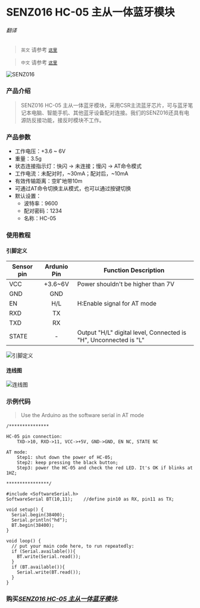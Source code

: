 # SENZ016 HC-05 主从一体蓝牙模块

###### 翻译

> `英文` 请参考 [`这里`](https://github.com/njustcjj/SENZ016-HC-05-Bluetooth-Module-Master-Slave/blob/master/README.md)

> `中文` 请参考 [`这里`](https://github.com/njustcjj/SENZ016-HC-05-Bluetooth-Module-Master-Slave/blob/master/README_CN.md)

![](https://github.com/njustcjj/SENZ016-HC-05-Bluetooth-Module-Master-Slave/blob/master/pic/SENZ016.jpg "SENZ016")
 

### 产品介绍

> SENZ016 HC-05 主从一体蓝牙模块，采用CSR主流蓝牙芯片，可与蓝牙笔记本电脑、智能手机、其他蓝牙设备配对连接。我们的SENZ016还具有电源防反接功能，接反时模块不工作。


### 产品参数

- 工作电压：+3.6 ~ 6V
- 重量：3.5g
- 状态连接指示灯：快闪 -> 未连接；慢闪 -> AT命令模式
- 工作电流：未配对时，~30mA；配对后，~10mA
- 有效传输距离：空旷地带10m
- 可通过AT命令切换主从模式，也可以通过按键切换
- 默认设置：
	- 波特率：9600
	- 配对密码：1234
	- 名称：HC-05


### 使用教程

#### 引脚定义

|Sensor pin|Ardunio Pin|Function Description|
|-|:-:|-|
|VCC|+3.6~6V|Power shouldn't be higher than 7V|
|GND|GND||
|EN|H/L|H:Enable signal for AT mode|
|RXD|TX||
|TXD|RX||
|STATE|-|Output "H/L" digital level, Connected is "H", Unconnected is "L"|

![](https://github.com/njustcjj/SENZ016-HC-05-Bluetooth-Module-Master-Slave/blob/master/pic/SENZ016_pin.jpg "引脚定义") 


#### 连线图

![](https://github.com/njustcjj/SENZ016-HC-05-Bluetooth-Module-Master-Slave/blob/master/pic/SENZ016_connect.png "连线图") 


### 示例代码

> Use the Arduino as the software serial in AT mode

	/***************
	
	HC-05 pin connection:
		TXD->10, RXD->11, VCC->+5V, GND->GND, EN NC, STATE NC

	AT mode:
		Step1: shut down the power of HC-05;
		Step2: keep pressing the black button;
		Step3: power the HC-05 and check the red LED. It's OK if blinks at 1HZ;

	****************/

	#include <SoftwareSerial.h>
	SoftwareSerial BT(10,11);    //define pin10 as RX, pin11 as TX; 

	void setup() {
	  Serial.begin(38400);
	  Serial.println("hd");
	  BT.begin(38400);
	}

	void loop() {
	  // put your main code here, to run repeatedly:
	  if (Serial.available()){
	    BT.write(Serial.read());
	  }
	  if (BT.available()){
	    Serial.write(BT.read());
	  }
	}


### 购买[*SENZ016 HC-05 主从一体蓝牙模块*](https://www.ebay.com/).